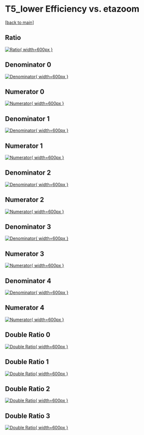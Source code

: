 # T5_lower Efficiency vs. etazoom

[[back to main](./)]



## Ratio

[![Ratio](../mtv/var/T5_lower_loweta_13_1_eff_etazoom.png){ width=600px }](../mtv/var/T5_lower_loweta_13_1_eff_etazoom.pdf)

## Denominator 0

[![Denominator](../mtv/den/T5_lower_loweta_13_1_eff_etazoom_den0.png){ width=600px }](../mtv/den/T5_lower_loweta_13_1_eff_etazoom_den0.pdf)

## Numerator 0

[![Numerator](../mtv/num/T5_lower_loweta_13_1_eff_etazoom_num0.png){ width=600px }](../mtv/num/T5_lower_loweta_13_1_eff_etazoom_num0.pdf)

## Denominator 1

[![Denominator](../mtv/den/T5_lower_loweta_13_1_eff_etazoom_den1.png){ width=600px }](../mtv/den/T5_lower_loweta_13_1_eff_etazoom_den1.pdf)

## Numerator 1

[![Numerator](../mtv/num/T5_lower_loweta_13_1_eff_etazoom_num1.png){ width=600px }](../mtv/num/T5_lower_loweta_13_1_eff_etazoom_num1.pdf)

## Denominator 2

[![Denominator](../mtv/den/T5_lower_loweta_13_1_eff_etazoom_den2.png){ width=600px }](../mtv/den/T5_lower_loweta_13_1_eff_etazoom_den2.pdf)

## Numerator 2

[![Numerator](../mtv/num/T5_lower_loweta_13_1_eff_etazoom_num2.png){ width=600px }](../mtv/num/T5_lower_loweta_13_1_eff_etazoom_num2.pdf)

## Denominator 3

[![Denominator](../mtv/den/T5_lower_loweta_13_1_eff_etazoom_den3.png){ width=600px }](../mtv/den/T5_lower_loweta_13_1_eff_etazoom_den3.pdf)

## Numerator 3

[![Numerator](../mtv/num/T5_lower_loweta_13_1_eff_etazoom_num3.png){ width=600px }](../mtv/num/T5_lower_loweta_13_1_eff_etazoom_num3.pdf)

## Denominator 4

[![Denominator](../mtv/den/T5_lower_loweta_13_1_eff_etazoom_den4.png){ width=600px }](../mtv/den/T5_lower_loweta_13_1_eff_etazoom_den4.pdf)

## Numerator 4

[![Numerator](../mtv/num/T5_lower_loweta_13_1_eff_etazoom_num4.png){ width=600px }](../mtv/num/T5_lower_loweta_13_1_eff_etazoom_num4.pdf)

## Double Ratio 0

[![Double Ratio](../mtv/ratio/T5_lower_loweta_13_1_eff_etazoom_ratio0.png){ width=600px }](../mtv/ratio/T5_lower_loweta_13_1_eff_etazoom_ratio0.pdf)

## Double Ratio 1

[![Double Ratio](../mtv/ratio/T5_lower_loweta_13_1_eff_etazoom_ratio1.png){ width=600px }](../mtv/ratio/T5_lower_loweta_13_1_eff_etazoom_ratio1.pdf)

## Double Ratio 2

[![Double Ratio](../mtv/ratio/T5_lower_loweta_13_1_eff_etazoom_ratio2.png){ width=600px }](../mtv/ratio/T5_lower_loweta_13_1_eff_etazoom_ratio2.pdf)

## Double Ratio 3

[![Double Ratio](../mtv/ratio/T5_lower_loweta_13_1_eff_etazoom_ratio3.png){ width=600px }](../mtv/ratio/T5_lower_loweta_13_1_eff_etazoom_ratio3.pdf)

